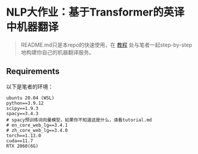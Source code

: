 # NLP大作业：基于Transformer的英译中机器翻译

> README.md只是本repo的快速使用，在 [教程](tutorial.md) 处与笔者一起step-by-step地构建你自己的机器翻译服务。  

## Requirements

以下是笔者的环境：

```
ubuntu 20.04 (WSL)
python==3.9.12
scipy==1.9.3
spacy==3.4.3
# spacy预训练词向量模型，如果你不知道这是什么，请看tutorial.md
# en_core_web_lg==3.4.1
# zh_core_web_lg==3.4.0
torch==1.13.0
cuda==11.7
RTX 2060(6G)
```
